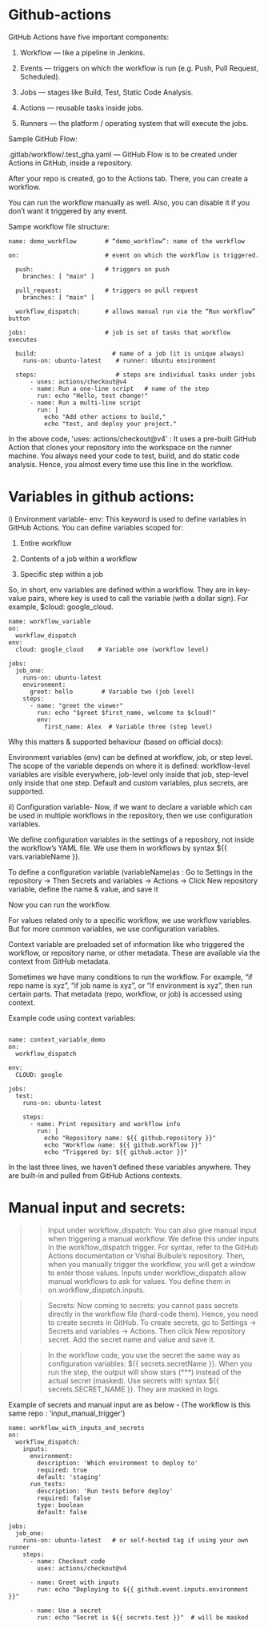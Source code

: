 # Github-actions

GitHub Actions have five important components:

1) Workflow — like a pipeline in Jenkins.

2) Events — triggers on which the workflow is run (e.g. Push, Pull Request, Scheduled).

3) Jobs — stages like Build, Test, Static Code Analysis.

4) Actions — reusable tasks inside jobs.

5) Runners — the platform / operating system that will execute the jobs.

Sample GitHub Flow:

.gitlab/workflow/.test_gha.yaml — GitHub Flow is to be created under Actions in GitHub, inside a repository.

After your repo is created, go to the Actions tab. There, you can create a workflow.

You can run the workflow manually as well. Also, you can disable it if you don’t want it triggered by any event.

Sampe workflow file structure:
```
name: demo_workflow        # “demo_workflow”: name of the workflow

on:                        # event on which the workflow is triggered.

  push:                    # triggers on push
    branches: [ "main" ]

  pull_request:            # triggers on pull request
    branches: [ "main" ]

  workflow_dispatch:       # allows manual run via the “Run workflow” button

jobs:                      # job is set of tasks that workflow executes

  build:                     # name of a job (it is unique always)
    runs-on: ubuntu-latest    # runner: Ubuntu environment

  steps:                      # steps are individual tasks under jobs
      - uses: actions/checkout@v4
      - name: Run a one-line script   # name of the step
        run: echo "Hello, test change!"
      - name: Run a multi-line script
        run: |
          echo "Add other actions to build,"
          echo "test, and deploy your project."
```
In the above code, 'uses: actions/checkout@v4' : It uses a pre-built GitHub Action that clones your repository into the workspace on the runner machine. You always need your code to test, build, and do static code analysis. Hence, you almost every time use this line in the workflow.

# Variables in github actions: 

i) Environment variable-
env: This keyword is used to define variables in GitHub Actions. You can define variables scoped for:

1) Entire workflow

2) Contents of a job within a workflow

3) Specific step within a job

So, in short, env variables are defined within a workflow. They are in key-value pairs, where key is used to call the variable (with a dollar sign). For example, $cloud: google_cloud.

```
name: workflow_variable
on:
  workflow_dispatch
env:
  cloud: google_cloud    # Variable one (workflow level)

jobs:
  job_one:
    runs-on: ubuntu-latest
    environment:
      greet: hello        # Variable two (job level)
    steps:
      - name: "greet the viewer"
        run: echo "$greet $first_name, welcome to $cloud!"
        env:
          first_name: Alex  # Variable three (step level)
```

Why this matters & supported behaviour (based on official docs):

Environment variables (env) can be defined at workflow, job, or step level. The scope of the variable depends on where it is defined: workflow-level variables are visible everywhere, job-level only inside that job, step-level only inside that one step. 
Default and custom variables, plus secrets, are supported.

ii) Configuration variable-
Now, if we want to declare a variable which can be used in multiple workflows in the repository, then we use configuration variables.

We define configuration variables in the settings of a repository, not inside the workflow’s YAML file. We use them in workflows by syntax ${{ vars.variableName }}.

To define a configuration variable (variableName)as : Go to Settings in the repository -> Then Secrets and variables → Actions -> Click New repository variable, define the name & value, and save it

Now you can run the workflow.

For values related only to a specific workflow, we use workflow variables. But for more common variables, we use configuration variables.

Context variable are preloaded set of information like who triggered the workflow, or repository name, or other metadata. These are available via the context from GitHub metadata.

Sometimes we have many conditions to run the workflow. For example, “if repo name is xyz”, “if job name is xyz”, or “if environment is xyz”, then run certain parts. That metadata (repo, workflow, or job) is accessed using context.

Example code using context variables:

```

name: context_variable_demo
on:
  workflow_dispatch

env:
  CLOUD: google

jobs:
  test:
    runs-on: ubuntu-latest

    steps:
      - name: Print repository and workflow info
        run: |
          echo "Repository name: ${{ github.repository }}"
          echo "Workflow name: ${{ github.workflow }}"
          echo "Triggered by: ${{ github.actor }}"
```

In the last three lines, we haven’t defined these variables anywhere. They are built-in and pulled from GitHub Actions contexts.

# Manual input and secrets:

>> Input under workflow_dispatch: You can also give manual input when triggering a manual workflow. We define this under inputs in the workflow_dispatch trigger. For syntax, refer to the GitHub Actions documentation or Vishal Bulbule’s repository. Then, when you manually trigger the workflow, you will get a window to enter those values. Inputs under workflow_dispatch allow manual workflows to ask for values. You define them in on.workflow_dispatch.inputs. 

>> Secrets: Now coming to secrets: you cannot pass secrets directly in the workflow file (hard-code them). Hence, you need to create secrets in GitHub. To create secrets, go to Settings → Secrets and variables → Actions. Then click New repository secret. Add the secret name and value and save it. 

>> In the workflow code, you use the secret the same way as configuration variables: ${{ secrets.secretName }}. When you run the step, the output will show stars (***) instead of the actual secret (masked). Use secrets with syntax ${{ secrets.SECRET_NAME }}. They are masked in logs.

Example of secrets and manual input are as below - (The workflow is this same repo : 'input_manual_trigger')

```
name: workflow_with_inputs_and_secrets
on:
  workflow_dispatch:
    inputs:
      environment:
        description: 'Which environment to deploy to'
        required: true
        default: 'staging'
      run_tests:
        description: 'Run tests before deploy'
        required: false
        type: boolean
        default: false

jobs:
  job_one:
    runs-on: ubuntu-latest   # or self-hosted tag if using your own runner
    steps:
      - name: Checkout code
        uses: actions/checkout@v4

      - name: Greet with inputs
        run: echo "Deploying to ${{ github.event.inputs.environment }}"

      - name: Use a secret
        run: echo "Secret is ${{ secrets.test }}"  # will be masked
```
